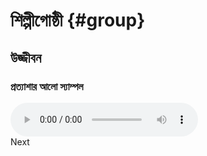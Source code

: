# শিল্পীগোষ্ঠী {#group} 

## উজ্জীবন 

### প্রত্যাশার আলো স্যাম্পল 

<audio id="audio" controls autoplay>
  <source src="" />
    </audio>
   <div onclick="klikaj()"><span>Next</span></div>
</script>
    <script src="js/pralo_sample.js"></script>
